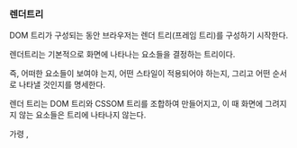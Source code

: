 ### 렌더트리

DOM 트리가 구성되는 동안 브라우저는 렌더 트리(프레임 트리)를 구성하기 시작한다.

렌더트리는 기본적으로 화면에 나타나는 요소들을 결정하는 트리이다.

즉, 어떠한 요소들이 보여야 는지, 어떤 스타일이 적용되어야 하는지, 그리고 어떤 순서로 나타낼 것인지를 명세한다.

렌더 트리는 DOM 트리와 CSSOM 트리를 조합하여 만들어지고, 이 때 화면에 그려지지 않는 요소들은 트리에 나타나지 않는다. 

가령 <head>, <script> 같은 태그나 display: none 스타일이 적용된 엘리먼트가 있다. 이러한 태그는 시각적으로 나타낼 것이 없기 때문에 렌더 트리에 그려지지 않는다. 즉 렌더 트리는 DOM 트리와 정확하게 1:1로 매칭이 되지는 않는다.
